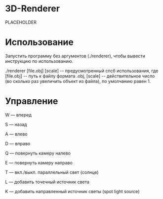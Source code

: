 # 3D-Renderer
PLACEHOLDER
# Использование
Запустить программу без аргументов (./renderer), чтобы вывести инструкцию по использованию.

./renderer [file.obj] [scale] -- предусмотренный спсб использования, где [file.obj] -- путь к файлу формата .obj, [scale] -- действительное число (во сколько раз увеличить объект из файла), по умолчанию равен 1.
# Управление
W — вперед

S — назад

A — влево

D — вправо

Q — повернуть камеру налево

E — повернуть камеру направо

T — вкл./выкл. параллельный свет (солнце)

L — добавить точечный источник света

K — добавить направленный источник светы (spot light source)
